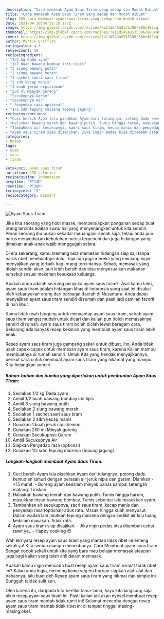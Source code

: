 ```yaml
---
description: "Cara memasak Ayam Saus Tiram yang sedap dan Mudah Dibuat"
title: "Cara memasak Ayam Saus Tiram yang sedap dan Mudah Dibuat"
slug: 765-cara-memasak-ayam-saus-tiram-yang-sedap-dan-mudah-dibuat
date: 2021-04-28T06:59:28.177Z
image: https://img-global.cpcdn.com/recipes/7a11d549a8535306/680x482cq70/ayam-saus-tiram-foto-resep-utama.jpg
thumbnail: https://img-global.cpcdn.com/recipes/7a11d549a8535306/680x482cq70/ayam-saus-tiram-foto-resep-utama.jpg
cover: https://img-global.cpcdn.com/recipes/7a11d549a8535306/680x482cq70/ayam-saus-tiram-foto-resep-utama.jpg
author: Myrtie Griffith
ratingvalue: 4.3
reviewcount: 10
recipeingredient:
- "1/2 kg Dada ayam"
- "1/2 buah bawang bombay iris tipis"
- "3 siung bawang putih"
- "2 siung bawang merah"
- "1 sachet saori saus tiram"
- "2 sdm kecap manis"
- "1 buah jeruk nipislemon"
- "250 ml Minyak goreng"
- "Secukupnya Garam"
- "Secukupnya Air"
- " Penyedap rasa optional"
- "1/2 sdm tepung maizena tepung jagung"
recipeinstructions:
- "Cuci bersih Ayam lalu pisahkan Ayam dari tulangnya, potong dadu kemudian lumuri dengan perasan air jeruk nipis dan garam. Diamkan -+15 menit. Goreng ayam kedalam minyak panas sampai setengah matang. Tiriskan."
- "Haluskan bawang merah dan bawang putih. Tumis hingga harum, masukkan irisan bawang bombay. Tumis sebentar lalu masukkan ayam."
- "Tambahkan air secukupnya, saori saus tiram, kecap manis dan penyedap rasa (optional) aduk rata. Masak hingga kuah menyusut. Dalam wadah lain larutkan tepung maizena dengan sedikit air lalu tuang kedalam masakan. Aduk rata."
- "Ayam saus tiram siap disajikan. Jika ingin pedas bisa ditambah cabai rawit ya.. Happy cooking 😍"
categories:
- Resep
tags:
- ayam
- saus
- tiram

katakunci: ayam saus tiram 
nutrition: 278 calories
recipecuisine: Indonesian
preptime: "PT14M"
cooktime: "PT36M"
recipeyield: "3"
recipecategory: Dessert

---
```



![Ayam Saus Tiram](https://img-global.cpcdn.com/recipes/7a11d549a8535306/680x482cq70/ayam-saus-tiram-foto-resep-utama.jpg)

Jika kita seorang yang hobi masak, mempersiapkan panganan sedap buat orang tercinta adalah suatu hal yang menyenangkan untuk kita sendiri. Peran seorang ibu bukan sekadar menangani rumah saja, tetapi anda pun harus menyediakan kebutuhan nutrisi terpenuhi dan juga hidangan yang dimakan anak-anak wajib menggugah selera.

Di era  sekarang, kamu memang bisa memesan hidangan siap saji tanpa harus ribet membuatnya dulu. Tapi ada juga mereka yang memang ingin menyajikan yang terbaik bagi orang tercintanya. Sebab, memasak yang diolah sendiri akan jauh lebih bersih dan bisa menyesuaikan makanan tersebut sesuai makanan kesukaan keluarga. 



Apakah anda adalah seorang penyuka ayam saus tiram?. Asal kamu tahu, ayam saus tiram adalah hidangan khas di Indonesia yang saat ini disukai oleh kebanyakan orang dari berbagai daerah di Nusantara. Anda dapat menyajikan ayam saus tiram sendiri di rumah dan pasti jadi camilan favorit di hari libur.

Kamu tidak usah bingung untuk menyantap ayam saus tiram, sebab ayam saus tiram sangat mudah untuk dicari dan kalian pun boleh memasaknya sendiri di rumah. ayam saus tiram boleh diolah lewat beragam cara. Sekarang ada banyak resep kekinian yang membuat ayam saus tiram lebih enak.

Resep ayam saus tiram juga gampang sekali untuk dibuat, lho. Anda tidak usah capek-capek untuk memesan ayam saus tiram, karena Kalian mampu membuatnya di rumah sendiri. Untuk Kita yang hendak menyajikannya, berikut cara untuk membuat ayam saus tiram yang nikamat yang mampu Kita hidangkan sendiri.

<!--inarticleads1-->

##### Bahan-bahan dan bumbu yang diperlukan untuk pembuatan Ayam Saus Tiram:

1. Sediakan 1/2 kg Dada ayam
1. Ambil 1/2 buah bawang bombay iris tipis
1. Ambil 3 siung bawang putih
1. Sediakan 2 siung bawang merah
1. Sediakan 1 sachet saori saus tiram
1. Sediakan 2 sdm kecap manis
1. Gunakan 1 buah jeruk nipis/lemon
1. Gunakan 250 ml Minyak goreng
1. Gunakan Secukupnya Garam
1. Ambil Secukupnya Air
1. Siapkan  Penyedap rasa (optional)
1. Gunakan 1/2 sdm tepung maizena (tepung jagung)




<!--inarticleads2-->

##### Langkah-langkah membuat Ayam Saus Tiram:

1. Cuci bersih Ayam lalu pisahkan Ayam dari tulangnya, potong dadu kemudian lumuri dengan perasan air jeruk nipis dan garam. Diamkan -+15 menit. - Goreng ayam kedalam minyak panas sampai setengah matang. Tiriskan.
1. Haluskan bawang merah dan bawang putih. Tumis hingga harum, masukkan irisan bawang bombay. Tumis sebentar lalu masukkan ayam.
1. Tambahkan air secukupnya, saori saus tiram, kecap manis dan penyedap rasa (optional) aduk rata. Masak hingga kuah menyusut. Dalam wadah lain larutkan tepung maizena dengan sedikit air lalu tuang kedalam masakan. Aduk rata.
1. Ayam saus tiram siap disajikan. - Jika ingin pedas bisa ditambah cabai rawit ya.. - Happy cooking 😍




Wah ternyata resep ayam saus tiram yang mantab tidak ribet ini enteng sekali ya! Kita semua mampu mencobanya. Cara Membuat ayam saus tiram Sangat cocok sekali untuk kita yang baru mau belajar memasak ataupun juga bagi kalian yang telah ahli dalam memasak.

Apakah kamu ingin mencoba buat resep ayam saus tiram nikmat tidak ribet ini? Kalau anda ingin, mending kamu segera buruan siapkan alat-alat dan bahannya, lalu buat deh Resep ayam saus tiram yang nikmat dan simple ini. Sungguh taidak sulit kan. 

Oleh karena itu, daripada kita berfikir lama-lama, hayo kita langsung saja bikin resep ayam saus tiram ini. Pasti kalian tak akan nyesel membuat resep ayam saus tiram mantab tidak rumit ini! Selamat mencoba dengan resep ayam saus tiram mantab tidak ribet ini di tempat tinggal masing-masing,oke!.

